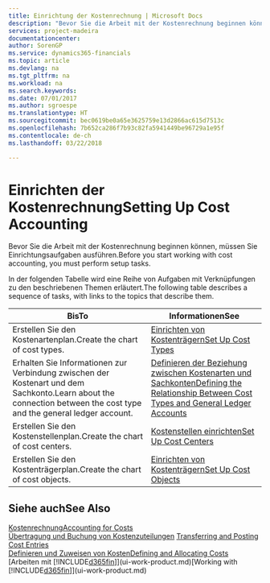 ```yaml
---
title: Einrichtung der Kostenrechnung | Microsoft Docs
description: "Bevor Sie die Arbeit mit der Kostenrechnung beginnen können, müssen Sie Einrichtungsaufgaben ausführen."
services: project-madeira
documentationcenter: 
author: SorenGP
ms.service: dynamics365-financials
ms.topic: article
ms.devlang: na
ms.tgt_pltfrm: na
ms.workload: na
ms.search.keywords: 
ms.date: 07/01/2017
ms.author: sgroespe
ms.translationtype: HT
ms.sourcegitcommit: bec0619be0a65e3625759e13d2866ac615d7513c
ms.openlocfilehash: 7b652ca286f7b93c82fa5941449be96729a1e95f
ms.contentlocale: de-ch
ms.lasthandoff: 03/22/2018

---
```

# <a name="setting-up-cost-accounting"></a><span data-ttu-id="efd97-103">Einrichten der Kostenrechnung</span><span class="sxs-lookup"><span data-stu-id="efd97-103">Setting Up Cost Accounting</span></span>
<span data-ttu-id="efd97-104">Bevor Sie die Arbeit mit der Kostenrechnung beginnen können, müssen Sie Einrichtungsaufgaben ausführen.</span><span class="sxs-lookup"><span data-stu-id="efd97-104">Before you start working with cost accounting, you must perform setup tasks.</span></span>  

 <span data-ttu-id="efd97-105">In der folgenden Tabelle wird eine Reihe von Aufgaben mit Verknüpfungen zu den beschriebenen Themen erläutert.</span><span class="sxs-lookup"><span data-stu-id="efd97-105">The following table describes a sequence of tasks, with links to the topics that describe them.</span></span>

|<span data-ttu-id="efd97-106">Bis</span><span class="sxs-lookup"><span data-stu-id="efd97-106">To</span></span>|<span data-ttu-id="efd97-107">Informationen</span><span class="sxs-lookup"><span data-stu-id="efd97-107">See</span></span>|  
|--------|---------|  
|<span data-ttu-id="efd97-108">Erstellen Sie den Kostenartenplan.</span><span class="sxs-lookup"><span data-stu-id="efd97-108">Create the chart of cost types.</span></span>|[<span data-ttu-id="efd97-109">Einrichten von Kostenträgern</span><span class="sxs-lookup"><span data-stu-id="efd97-109">Set Up Cost Types</span></span>](finance-how-to-set-up-cost-types.md)|  
|<span data-ttu-id="efd97-110">Erhalten Sie Informationen zur Verbindung zwischen der Kostenart und dem Sachkonto.</span><span class="sxs-lookup"><span data-stu-id="efd97-110">Learn about the connection between the cost type and the general ledger account.</span></span>|[<span data-ttu-id="efd97-111">Definieren der Beziehung zwischen Kostenarten und Sachkonten</span><span class="sxs-lookup"><span data-stu-id="efd97-111">Defining the Relationship Between Cost Types and General Ledger Accounts</span></span>](finance-defining-the-relationship-between-cost-types-and-general-ledger-accounts.md)|  
|<span data-ttu-id="efd97-112">Erstellen Sie den Kostenstellenplan.</span><span class="sxs-lookup"><span data-stu-id="efd97-112">Create the chart of cost centers.</span></span>|[<span data-ttu-id="efd97-113">Kostenstellen einrichten</span><span class="sxs-lookup"><span data-stu-id="efd97-113">Set Up Cost Centers</span></span>](finance-how-to-set-up-cost-centers.md)|  
|<span data-ttu-id="efd97-114">Erstellen Sie den Kostenträgerplan.</span><span class="sxs-lookup"><span data-stu-id="efd97-114">Create the chart of cost objects.</span></span>|[<span data-ttu-id="efd97-115">Einrichten von Kostenträgern</span><span class="sxs-lookup"><span data-stu-id="efd97-115">Set Up Cost Objects</span></span>](finance-how-to-set-up-cost-objects.md)|  

## <a name="see-also"></a><span data-ttu-id="efd97-116">Siehe auch</span><span class="sxs-lookup"><span data-stu-id="efd97-116">See Also</span></span>  
[<span data-ttu-id="efd97-117">Kostenrechnung</span><span class="sxs-lookup"><span data-stu-id="efd97-117">Accounting for Costs</span></span>](finance-manage-cost-accounting.md)  
<span data-ttu-id="efd97-118">[Übertragung und Buchung von Kostenzuteilungen](finance-transfer-and-post-cost-entries.md) </span><span class="sxs-lookup"><span data-stu-id="efd97-118">[Transferring and Posting Cost Entries](finance-transfer-and-post-cost-entries.md) </span></span>  
[<span data-ttu-id="efd97-119">Definieren und Zuweisen von Kosten</span><span class="sxs-lookup"><span data-stu-id="efd97-119">Defining and Allocating Costs</span></span>](finance-define-and-allocate-costs.md)  
<span data-ttu-id="efd97-120">[Arbeiten mit [!INCLUDE[d365fin](includes/d365fin_md.md)]](ui-work-product.md)</span><span class="sxs-lookup"><span data-stu-id="efd97-120">[Working with [!INCLUDE[d365fin](includes/d365fin_md.md)]](ui-work-product.md)</span></span>

